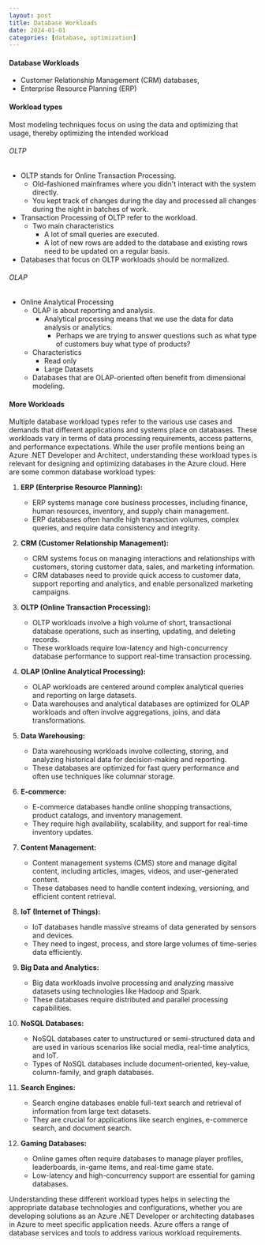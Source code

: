 ```yaml
---
layout: post
title: Database Workloads
date: 2024-01-01
categories: [database, optimization]
---
```


#### Database Workloads

- Customer Relationship Management (CRM) databases, 
- Enterprise Resource Planning (ERP) 


#### Workload types

Most modeling techniques focus on using the data and optimizing that usage, thereby optimizing the intended workload

###### OLTP

 - OLTP stands for Online Transaction Processing.
    - Old-fashioned mainframes where you didn't interact with the system directly.
    - You kept track of changes during the day and processed all changes during the night in batches of work.
 - Transaction Processing of OLTP refer to the workload. 
    - Two main characteristics
        - A lot of small queries are executed.
        - A lot of new rows are added to the database and existing rows need to be updated on a regular basis.
  - Databases that focus on OLTP workloads should be normalized.

###### OLAP

- Online Analytical Processing
   - OLAP is about reporting and analysis. 
      - Analytical processing means that we use the data for data analysis or analytics. 
         - Perhaps we are trying to answer questions such as what type of customers buy what type of products?
   - Characteristics
      - Read only
      - Large Datasets
   - Databases that are OLAP-oriented often benefit from dimensional modeling.

#### More Workloads

Multiple database workload types refer to the various use cases and demands that different applications and systems place on databases. These workloads vary in terms of data processing requirements, access patterns, and performance expectations. While the user profile mentions being an Azure .NET Developer and Architect, understanding these workload types is relevant for designing and optimizing databases in the Azure cloud. Here are some common database workload types:

1. **ERP (Enterprise Resource Planning):**
   - ERP systems manage core business processes, including finance, human resources, inventory, and supply chain management.
   - ERP databases often handle high transaction volumes, complex queries, and require data consistency and integrity.

2. **CRM (Customer Relationship Management):**
   - CRM systems focus on managing interactions and relationships with customers, storing customer data, sales, and marketing information.
   - CRM databases need to provide quick access to customer data, support reporting and analytics, and enable personalized marketing campaigns.

3. **OLTP (Online Transaction Processing):**
   - OLTP workloads involve a high volume of short, transactional database operations, such as inserting, updating, and deleting records.
   - These workloads require low-latency and high-concurrency database performance to support real-time transaction processing.

4. **OLAP (Online Analytical Processing):**
   - OLAP workloads are centered around complex analytical queries and reporting on large datasets.
   - Data warehouses and analytical databases are optimized for OLAP workloads and often involve aggregations, joins, and data transformations.

5. **Data Warehousing:**
   - Data warehousing workloads involve collecting, storing, and analyzing historical data for decision-making and reporting.
   - These databases are optimized for fast query performance and often use techniques like columnar storage.

6. **E-commerce:**
   - E-commerce databases handle online shopping transactions, product catalogs, and inventory management.
   - They require high availability, scalability, and support for real-time inventory updates.

7. **Content Management:**
   - Content management systems (CMS) store and manage digital content, including articles, images, videos, and user-generated content.
   - These databases need to handle content indexing, versioning, and efficient content retrieval.

8. **IoT (Internet of Things):**
   - IoT databases handle massive streams of data generated by sensors and devices.
   - They need to ingest, process, and store large volumes of time-series data efficiently.

9. **Big Data and Analytics:**
   - Big data workloads involve processing and analyzing massive datasets using technologies like Hadoop and Spark.
   - These databases require distributed and parallel processing capabilities.

10. **NoSQL Databases:**
    - NoSQL databases cater to unstructured or semi-structured data and are used in various scenarios like social media, real-time analytics, and IoT.
    - Types of NoSQL databases include document-oriented, key-value, column-family, and graph databases.

11. **Search Engines:**
    - Search engine databases enable full-text search and retrieval of information from large text datasets.
    - They are crucial for applications like search engines, e-commerce search, and document search.

12. **Gaming Databases:**
    - Online games often require databases to manage player profiles, leaderboards, in-game items, and real-time game state.
    - Low-latency and high-concurrency support are essential for gaming databases.

Understanding these different workload types helps in selecting the appropriate database technologies and configurations, whether you are developing solutions as an Azure .NET Developer or architecting databases in Azure to meet specific application needs. Azure offers a range of database services and tools to address various workload requirements.

   